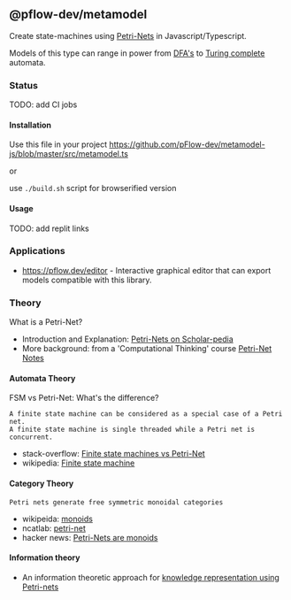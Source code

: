 ## @pflow-dev/metamodel

Create state-machines using [Petri-Nets](http://www.scholarpedia.org/article/Petri_net) in Javascript/Typescript.

Models of this type can range in power from [DFA's](https://en.wikipedia.org/wiki/Deterministic_finite_automaton#Example) to [Turing complete](https://www.quora.com/Why-is-an-inhibitor-arc-necessary-for-a-PetriNet-to-be-Turing-complete-What-kind-of-system-cant-be-represented-without-it) automata.

### Status
TODO: add CI jobs


#### Installation

Use this file in your project https://github.com/pFlow-dev/metamodel-js/blob/master/src/metamodel.ts

or

use `./build.sh` script for browserified version


#### Usage 
TODO: add replit links


### Applications

* https://pflow.dev/editor - Interactive graphical editor that can export models compatible with this library.
 
###  Theory

What is a Petri-Net?
* Introduction and Explanation: [Petri-Nets on Scholar-pedia](http://www.scholarpedia.org/article/Petri_net)
* More background: from a 'Computational Thinking' course [Petri-Net Notes]( https://people.cs.vt.edu/kafura/ComputationalThinking/Class-Notes/Petri-Net-Notes-Expanded.pdf)

#### Automata Theory

FSM vs Petri-Net: What's the difference?

```
A finite state machine can be considered as a special case of a Petri net.
A finite state machine is single threaded while a Petri net is concurrent.
```
* stack-overflow: [Finite state machines vs Petri-Net](https://stackoverflow.com/questions/53980748/whats-the-difference-of-petri-nets-and-finite-state-machines)
* wikipedia: [Finite state machine](https://en.wikipedia.org/wiki/Finite-state_machine)

#### Category Theory

```
Petri nets generate free symmetric monoidal categories
```

* wikipeida: [monoids](https://en.wikipedia.org/wiki/Monoid#Relation_to_category_theory)
* ncatlab:  [petri-net](https://ncatlab.org/nlab/show/Petri+net#introduction)
* hacker news: [Petri-Nets are monoids](https://news.ycombinator.com/item?id=22242358)


#### Information theory

* An information theoretic approach
for [knowledge representation using Petri-nets](https://strathprints.strath.ac.uk/65430/1/Chiachio_etal_FTC_2017_An_information_theoretic_approach_for_knowledge_representation_using_Petri_nets.pdf)
